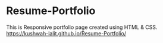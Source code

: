 # Resume-Portfolio
This is Responsive portfolio page created using HTML &amp; CSS.
https://kushwah-lalit.github.io/Resume-Portfolio/
